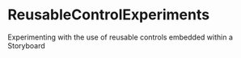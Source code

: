 ReusableControlExperiments
==========================

Experimenting with the use of reusable controls embedded within a Storyboard
